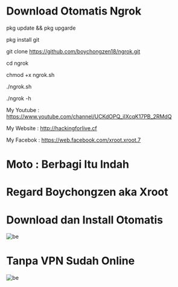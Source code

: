 # Download Otomatis Ngrok

pkg update && pkg upgarde

pkg install git

git clone https://github.com/boychongzen18/ngrok.git

cd ngrok

chmod +x ngrok.sh

./ngrok.sh

./ngrok -h

My Youtube : https://www.youtube.com/channel/UCKdOPQ_iIXcqK17PB_2RMdQ

My Website : http://hackingforlive.cf

My Facebok : https://web.facebook.com/xroot.xroot.7

# Moto : Berbagi Itu Indah

# Regard Boychongzen aka Xroot

# Download dan Install Otomatis

![be](https://github.com/boychongzen18/ngrok/blob/master/ngrok.png)

# Tanpa VPN Sudah Online

![be](https://raw.githubusercontent.com/boychongzen18/ngrok/master/ngrok_online.png)
